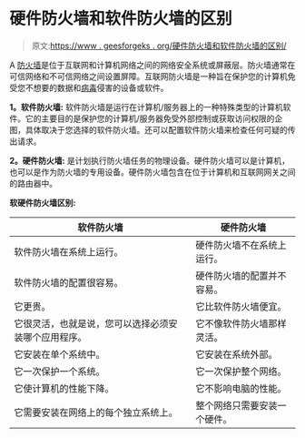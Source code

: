 # 硬件防火墙和软件防火墙的区别

> 原文:[https://www . geesforgeks . org/硬件防火墙和软件防火墙的区别/](https://www.geeksforgeeks.org/difference-between-hardware-firewall-and-software-firewall/)

A [防火墙](https://www.geeksforgeeks.org/introduction-of-firewall-in-computer-network/)是位于互联网和计算机网络之间的网络安全系统或屏蔽层。防火墙通常在可信网络和不可信网络之间设置屏障。互联网防火墙是一种旨在保护您的计算机免受您不想要的数据和[病毒](https://www.geeksforgeeks.org/types-of-virus/)侵害的设备或软件。

**1。软件防火墙:**
软件防火墙是运行在计算机/服务器上的一种特殊类型的计算机软件。它的主要目的是保护您的计算机/服务器免受外部控制或获取访问权限的企图，具体取决于您选择的软件防火墙。还可以配置软件防火墙来检查任何可疑的传出请求。

**2。硬件防火墙:**
是计划执行防火墙任务的物理设备。硬件防火墙可以是计算机，也可以是作为防火墙的专用设备。硬件防火墙包含在位于计算机和互联网网关之间的路由器中。

**软硬件防火墙区别:**

<center>

| 软件防火墙 | 硬件防火墙 |
| --- | --- |
| 软件防火墙在系统上运行。 | 硬件防火墙不在系统上运行。 |
| 软件防火墙的配置很容易。 | 硬件防火墙的配置并不容易。 |
| 它更贵。 | 它比软件防火墙便宜。 |
| 它很灵活，也就是说，您可以选择必须安装哪个应用程序。 | 它不像软件防火墙那样灵活。 |
| 它安装在单个系统中。 | 它安装在系统外部。 |
| 它一次保护一个系统。 | 它一次保护整个网络。 |
| 它使计算机的性能下降。 | 它不影响电脑的性能。 |
| 它需要安装在网络上的每个独立系统上。 | 整个网络只需要安装一个硬件。 |

</center>